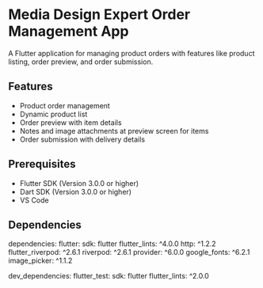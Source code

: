 # Media Design Expert Order Management App

A Flutter application for managing product orders with features like product listing, order preview, and order submission.

## Features

- Product order management
- Dynamic product list
- Order preview with item details
- Notes and image attachments at preview screen for items
- Order submission with delivery details

## Prerequisites

- Flutter SDK (Version 3.0.0 or higher)
- Dart SDK (Version 3.0.0 or higher)
- VS Code

## Dependencies

dependencies:
  flutter:
    sdk: flutter
  flutter_lints: ^4.0.0
  http: ^1.2.2
  flutter_riverpod: ^2.6.1
  riverpod: ^2.6.1
  provider: ^6.0.0
  google_fonts: ^6.2.1
  image_picker: ^1.1.2

dev_dependencies:
  flutter_test:
    sdk: flutter
  flutter_lints: ^2.0.0